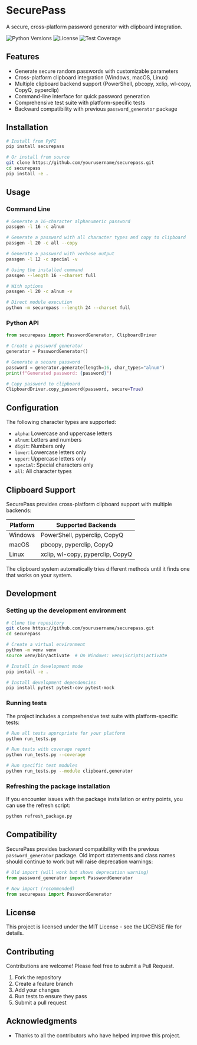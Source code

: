 # SecurePass

A secure, cross-platform password generator with clipboard integration.

![Python Versions](https://img.shields.io/badge/python-3.8%2B-blue)
![License](https://img.shields.io/badge/license-MIT-green)
![Test Coverage](https://img.shields.io/badge/coverage-71%25-yellow)

## Features

- Generate secure random passwords with customizable parameters
- Cross-platform clipboard integration (Windows, macOS, Linux)
- Multiple clipboard backend support (PowerShell, pbcopy, xclip, wl-copy, CopyQ, pyperclip)
- Command-line interface for quick password generation
- Comprehensive test suite with platform-specific tests
- Backward compatibility with previous `password_generator` package

## Installation

```bash
# Install from PyPI
pip install securepass

# Or install from source
git clone https://github.com/yourusername/securepass.git
cd securepass
pip install -e .
```

## Usage

### Command Line

```bash
# Generate a 16-character alphanumeric password
passgen -l 16 -c alnum

# Generate a password with all character types and copy to clipboard
passgen -l 20 -c all --copy

# Generate a password with verbose output
passgen -l 12 -c special -v

# Using the installed command
passgen --length 16 --charset full

# With options
passgen -l 20 -c alnum -v

# Direct module execution
python -m securepass --length 24 --charset full
```

### Python API

```python
from securepass import PasswordGenerator, ClipboardDriver

# Create a password generator
generator = PasswordGenerator()

# Generate a secure password
password = generator.generate(length=16, char_types="alnum")
print(f"Generated password: {password}")

# Copy password to clipboard
ClipboardDriver.copy_password(password, secure=True)
```

## Configuration

The following character types are supported:

- `alpha`: Lowercase and uppercase letters
- `alnum`: Letters and numbers
- `digit`: Numbers only
- `lower`: Lowercase letters only
- `upper`: Uppercase letters only
- `special`: Special characters only
- `all`: All character types

## Clipboard Support

SecurePass provides cross-platform clipboard support with multiple backends:

| Platform | Supported Backends |
|----------|-------------------|
| Windows  | PowerShell, pyperclip, CopyQ |
| macOS    | pbcopy, pyperclip, CopyQ |
| Linux    | xclip, wl-copy, pyperclip, CopyQ |

The clipboard system automatically tries different methods until it finds one that works on your system.

## Development

### Setting up the development environment

```bash
# Clone the repository
git clone https://github.com/yourusername/securepass.git
cd securepass

# Create a virtual environment
python -m venv venv
source venv/bin/activate  # On Windows: venv\Scripts\activate

# Install in development mode
pip install -e .

# Install development dependencies
pip install pytest pytest-cov pytest-mock
```

### Running tests

The project includes a comprehensive test suite with platform-specific tests:

```bash
# Run all tests appropriate for your platform
python run_tests.py

# Run tests with coverage report
python run_tests.py --coverage

# Run specific test modules
python run_tests.py --module clipboard,generator
```

### Refreshing the package installation

If you encounter issues with the package installation or entry points, you can use the refresh script:

```bash
python refresh_package.py
```

## Compatibility

SecurePass provides backward compatibility with the previous `password_generator` package. Old import statements and class names should continue to work but will raise deprecation warnings:

```python
# Old import (will work but shows deprecation warning)
from password_generator import PasswordGenerator

# New import (recommended)
from securepass import PasswordGenerator
```

## License

This project is licensed under the MIT License - see the LICENSE file for details.

## Contributing

Contributions are welcome! Please feel free to submit a Pull Request.

1. Fork the repository
2. Create a feature branch
3. Add your changes
4. Run tests to ensure they pass
5. Submit a pull request

## Acknowledgments

- Thanks to all the contributors who have helped improve this project.